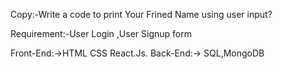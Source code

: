Copy:-Write a code to print Your Frined Name using user input?

<!-- Hospital Management Application -->
Requirement:-User Login ,User Signup form

<!-- Tech Stack -->
Front-End:->HTML CSS React.Js.
Back-End:-> SQL,MongoDB 
